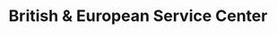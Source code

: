 ---
title: "British & European Service Center"
url: /berkeley/british-and-european-service-center/
shop: car repair
---